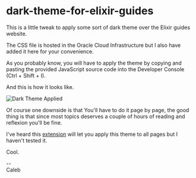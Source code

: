 # dark-theme-for-elixir-guides

This is a little tweak to apply some sort of dark theme over the Elixir guides website.

The CSS file is hosted in the Oracle Cloud Infrastructure but I also have added it here for your convenience.

As you probably know, you will have to apply the theme by copying and pasting the provided JavaScript source code into the Developer Console (Ctrl + Shift + I).

And this is how it looks like.

![Dark Theme Applied](https://axvghtygw97m.objectstorage.us-sanjose-1.oci.customer-oci.com/n/axvghtygw97m/b/YnVja2V0-20230811-2051/o/ZWxpeGlyIHdlYnNpdGUgZGFyayB0aGVtZQ%3D%3D.png)

Of course one downside is that You'll have to do it page by page, the good thing is that since most topics deserves a couple of hours of reading and reflexion you'll be fine.

I've heard this [extension](https://github.com/quoid/userscripts) will let you apply this theme to all pages but I haven't tested it.

Cool.

--  
Caleb
